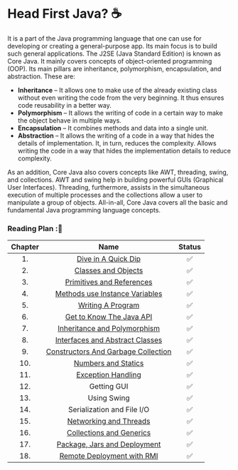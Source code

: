 # Head First Java? ☕ 

It is a part of the Java programming language that one can use for developing or creating a general-purpose app. 
Its main focus is to build such general applications. The J2SE (Java Standard Edition) is known as Core Java. 
It mainly covers concepts of object-oriented programming (OOP). Its main pillars are inheritance, polymorphism, encapsulation, and abstraction. 
These are:

 - <b>Inheritance</b> – It allows one to make use of the already existing class without even writing the code from the very beginning. It thus ensures code reusability in a better way.
 - <b>Polymorphism</b> – It allows the writing of code in a certain way to make the object behave in multiple ways.
 - <b>Encapsulation</b> – It combines methods and data into a single unit.
 - <b>Abstraction</b> – It allows the writing of a code in a way that hides the details of implementation. It, in turn, reduces the complexity. Allows writing the code in a way that hides the 
 implementation details to reduce complexity.
 
As an addition, Core Java also covers concepts like AWT, threading, swing, and collections. AWT and swing help in building powerful GUIs (Graphical User Interfaces). 
Threading, furthermore, assists in the simultaneous execution of multiple processes and the collections allow a user to manipulate a group of objects. All-in-all, 
Core Java covers all the basic and fundamental Java programming language concepts.


### Reading Plan :📑
 
| Chapter  |                                                                                                                                                           Name                                                                                                                                                            | Status |
|:--------:|:-------------------------------------------------------------------------------------------------------------------------------------------------------------------------------------------------------------------------------------------------------------------------------------------------------------------------:|:------:|
|    1.    |                                                         [Dive in A Quick Dip](https://github.com/Urunov/Interview-Preparation-WAY/blob/master/Books/Java/JavaCore/HeadFirstJava/HeadFirstResource/Chapter-1.%20What%20is%20Java.%20Java%20working%20process..pdf)                                                         |   ✅    |
|    2.    |                                                                  [Classes and Objects](https://github.com/Urunov/Interview-Preparation-WAY/blob/master/Books/Java/JavaCore/HeadFirstJava/HeadFirstResource/Chapter-2.%20A%20Trip%20to%20Objectville.pdf)                                                                  |   ✅    |
|    3.    |                                                                [Primitives and References](https://github.com/Urunov/Interview-Preparation-WAY/blob/master/Books/Java/JavaCore/HeadFirstJava/HeadFirstResource/Chapter-3.%20Know%20Your%20Variables..pdf)                                                                 |   ✅    |
|    4.    |                                                                [Methods use Instance Variables](https://github.com/Urunov/Interview-Preparation-WAY/blob/master/Books/Java/JavaCore/HeadFirstJava/HeadFirstResource/Chapter-4.%20Objects%20Behave.%20.pdf)                                                                |   ✅    |
|    5.    |                        [Writing A Program](https://github.com/Urunov/Interview-Preparation-WAY/blob/master/Books/Java/JavaCore/HeadFirstJava/HeadFirstResource/Chapter-5.%20%D0%9E%D1%81%D0%BE%D0%B1%D0%BE%20%D0%BC%D0%BE%D1%89%D0%BD%D1%8B%D0%B5%20%D0%BC%D0%B5%D1%82%D0%BE%D0%B4%D1%8B.%20.pdf)                         |   ✅    |
|    6.    | [Get to Know The Java API](https://github.com/Urunov/Interview-Preparation-WAY/blob/master/Books/Java/JavaCore/HeadFirstJava/HeadFirstResource/Chapter-6.%20%D0%98%D1%81%D0%BF%D0%BE%D0%BB%D1%8C%D0%B7%D0%BE%D0%B2%D0%B0%D0%BD%D0%B8%D0%B5%20%D0%B1%D0%B8%D0%B1%D0%BB%D0%B8%D0%BE%D1%82%D0%B5%D0%BA%D0%B8%20JAVA.%20.pdf) |   ✅    |
|    7.    |                                         [Inheritance and Polymorphism](https://github.com/Urunov/Interview-Preparation-WAY/blob/master/Books/Java/JavaCore/HeadFirstJava/HeadFirstResource/Chapter-7.%20Better%20Living%20in%20Objectville.%20Java%20Memory%20Management.%20.pdf)                                         |   ✅    |
|    8.    |                                                     [Interfaces and Abstract Classes](https://github.com/Urunov/Interview-Preparation-WAY/blob/master/Books/Java/JavaCore/HeadFirstJava/HeadFirstResource/Chapter-8.%20Interfaces%20and%20Abstract%20classes.%20.pdf)                                                     |   ✅    |
|    9.    |                                                                                                                                         [Constructors And Garbage Collection](#)                                                                                                                                          |   ✅    |
|   10.    |                                                                       [Numbers and Statics](https://github.com/Urunov/Interview-Preparation-WAY/blob/master/Books/Java/JavaCore/HeadFirstJava/HeadFirstResource/Chapter-10.%20Numbers%20Matter.pdf)                                                                       |   ✅    |
|   11.    |                                                                       [Exception Handling](https://github.com/Urunov/Interview-Preparation-WAY/blob/master/Books/Java/JavaCore/HeadFirstJava/HeadFirstResource/Chapter-11.%20Risky%20Behavior..pdf)                                                                       |   ✅    |
|   12.    |                                                                                                                                                        Getting GUI                                                                                                                                                        |   ✅    |
|   13.    |                                                                                                                                                        Using Swing                                                                                                                                                        |   ✅    |
|   14.    |                                                                                                                                                Serialization and File I/O                                                                                                                                                 |   ✅    |
|   15.    |                                                                   [Networking and Threads](https://github.com/Urunov/Interview-Preparation-WAY/blob/master/Books/Java/JavaCore/HeadFirstJava/HeadFirstResource/Chapter-15.%20Make%20a%20Connection.pdf)                                                                   |   ✅    |
|   16.    |                                                                   [ Collections and Generics](https://github.com/Urunov/Interview-Preparation-WAY/blob/master/Books/Java/JavaCore/HeadFirstJava/HeadFirstResource/Chapter-16.%20Data%20Structures..pdf)                                                                   |   ✅    |
|   17.    |                             [Package, Jars and Deployment](https://github.com/Urunov/Interview-Preparation-WAY/blob/master/Books/Java/JavaCore/HeadFirstJava/HeadFirstResource/Chapter-17.%20%D0%92%D1%8B%D0%BF%D1%83%D1%81%D1%82%D0%B8%20%D1%81%D0%B2%D0%BE%D0%B9%20%D0%BA%D0%BE%D0%B4.pdf)                              |   ✅    |
|   18.    |                                                                [Remote Deployment with RMI](https://github.com/Urunov/Interview-Preparation-WAY/blob/master/Books/Java/JavaCore/HeadFirstJava/HeadFirstResource/Chapter-18.%20Distributed%20Computing.pdf)                                                                |   ✅    |
